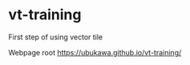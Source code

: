 # vt-training
First step of using vector tile

Webpage root
https://ubukawa.github.io/vt-training/

